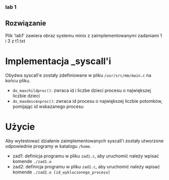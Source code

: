 ### lab 1

## Rozwiązanie
Plik 'lab1' zawiera obraz systemu minix z zaimplementowanymi zadaniami 1 i 3 z t1.txt

# Implementacja _syscall'i
Obydwa syscall'e zostały zdefiniowane w pliku `/usr/src/mm/main.c` na końcu pliku.
 - `do_maxchildproc()`: zwraca id i liczbe dzieci procesu o największej liczbie dzieci
 - `do_maxdescenproc()`: zwraca id procesu o największej liczbie potomków, pomijając id wskazanego procesu

# Użycie
Aby wytestować działanie zaimplementowanych syscall'i zostały utworzone odpowiednie programy w katalogu `/home`.
 - zad1: definicja programu w pliku `zad1.c`, aby uruchomić należy wpisać komende `./zad1.o`
 - zad2: definicja programu w pliku `zad2.c`, aby uruchomić należy wpisać komende `./zad2.o [id_wykluczonego_procesu]`
